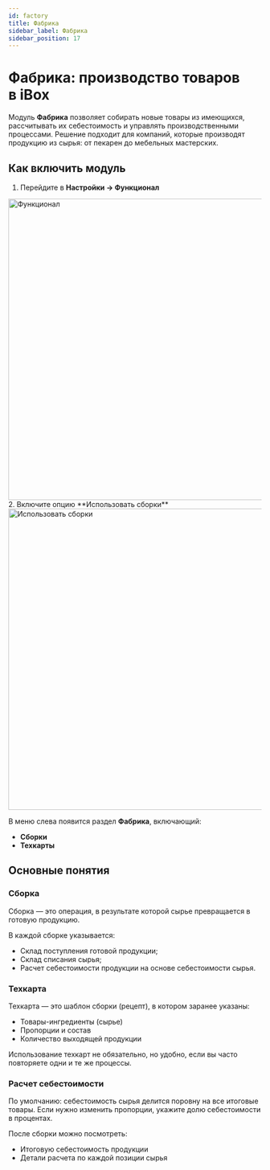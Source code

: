 ```yaml
---
id: factory
title: Фабрика
sidebar_label: Фабрика
sidebar_position: 17
---
```

# Фабрика: производство товаров в&nbsp;iBox
Модуль **Фабрика** позволяет собирать новые товары из имеющихся, рассчитывать их себестоимость и управлять производственными процессами. Решение подходит для компаний, которые производят продукцию из сырья: от пекарен до мебельных мастерских.

## Как включить модуль
1. Перейдите в **Настройки → Функционал**
<img src="/img/knowledge/factory/factory-set.png" alt="Функционал" width="600" />
2. Включите опцию **Использовать сборки**
<img src="/img/knowledge/Factory/factory-set2.png" alt="Использовать сборки" width="600" />

В меню слева появится раздел **Фабрика**, включающий:
 - **Сборки**
 - **Техкарты**

## Основные понятия
### Сборка
Сборка — это операция, в результате которой сырье превращается в готовую продукцию.

В каждой сборке указывается:
 - Склад поступления готовой продукции;
 - Склад списания сырья;
 - Расчет себестоимости продукции на основе себестоимости сырья.

### Техкарта
Техкарта — это шаблон сборки (рецепт), в котором заранее указаны:
 - Товары-ингредиенты (сырье)
 - Пропорции и состав
 - Количество выходящей продукции

Использование техкарт не обязательно, но удобно, если вы часто повторяете одни и те же процессы.

### Расчет себестоимости
По умолчанию: себестоимость сырья делится поровну на все итоговые товары. Если нужно изменить пропорции, укажите долю себестоимости в процентах. 

После сборки можно посмотреть:
 - Итоговую себестоимость продукции
 - Детали расчета по каждой позиции сырья

